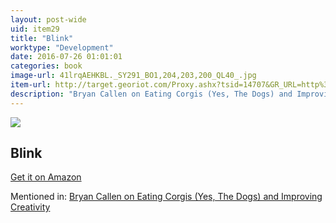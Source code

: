 ```yaml
---
layout: post-wide
uid: item29
title: "Blink"
worktype: "Development"
date: 2016-07-26 01:01:01
categories: book
image-url: 41lrqAEHKBL._SY291_BO1,204,203,200_QL40_.jpg
item-url: http://target.georiot.com/Proxy.ashx?tsid=14707&GR_URL=http%3A%2F%2Fwww.amazon.com%2FBlink-Power-Thinking-Without%2Fdp%2F0316010669%2F
description: "Bryan Callen on Eating Corgis (Yes, The Dogs) and Improving Creativity"
---
```

<a href="http://target.georiot.com/Proxy.ashx?tsid=14707&GR_URL=http%3A%2F%2Fwww.amazon.com%2FBlink-Power-Thinking-Without%2Fdp%2F0316010669%2F" target="blank"><img src="../../../../img/thumbs/41lrqAEHKBL._SY291_BO1,204,203,200_QL40_.jpg" class="prod-img"></a>
<h2>Blink</h2>
<p><a href="http://target.georiot.com/Proxy.ashx?tsid=14707&GR_URL=http%3A%2F%2Fwww.amazon.com%2FBlink-Power-Thinking-Without%2Fdp%2F0316010669%2F" target="blank">Get it on Amazon</a><p>
<p>Mentioned in: <a href="http://fourhourworkweek.com/2014/12/01/bryan-callen/" target="blank">Bryan Callen on Eating Corgis (Yes, The Dogs) and Improving Creativity</a></p>
